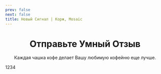 ```yaml
---
prev: false
next: false
title: Новый Сигнал | Корж, Mosaic
---
```

<div align="center">

# Отправьте Умный Отзыв
Каждая чашка кофе делает Вашу любимую кофейню еще лучше. <br>

</div>


<SignalModalButton />

<SignalT9Configurator />


1234
